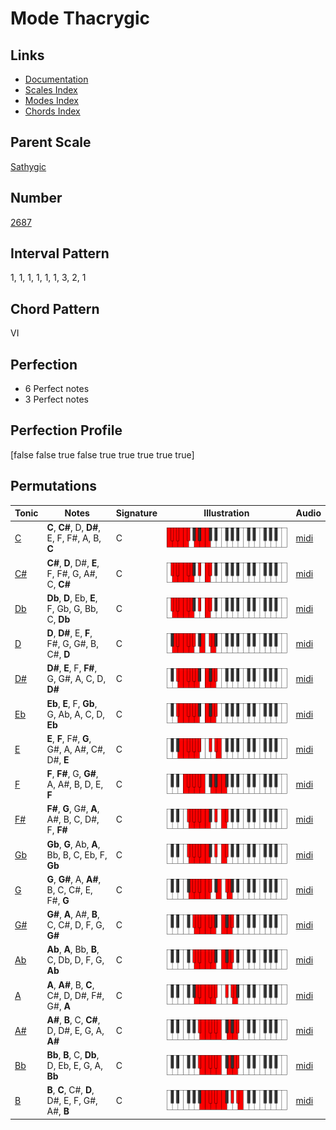 # Mode Thacrygic

## Links

- [Documentation](README.md)
- [Scales Index](Scales.md)
- [Modes Index](Modes.md)
- [Chords Index](Chords.md)

## Parent Scale

[Sathygic](ScaleSathygic.md)

## Number

[2687](https://ianring.com/musictheory/scales/2687)

## Interval Pattern

1, 1, 1, 1, 1, 1, 3, 2, 1

## Chord Pattern

VI

## Perfection

- 6 Perfect notes
- 3 Perfect notes

## Perfection Profile

[false false true false true true true true true]

## Permutations

| Tonic | Notes | Signature | Illustration | Audio |
|-------|-------|-----------|--------------|-------|
| [C](ModeCNaturalThacrygic.md) | **C**, **C#**, D, **D#**, E, F, F#, A, B, **C** | C | ![CNaturalThacrygic](ModeCNaturalThacrygic.png) | [midi](https://github.com/edipermadi/music/blob/main/docs/ModeCNaturalThacrygic.mid?raw=true) |
| [C#](ModeCSharpThacrygic.md) | **C#**, **D**, D#, **E**, F, F#, G, A#, C, **C#** | C | ![CSharpThacrygic](ModeCSharpThacrygic.png) | [midi](https://github.com/edipermadi/music/blob/main/docs/ModeCSharpThacrygic.mid?raw=true) |
| [Db](ModeDFlatThacrygic.md) | **Db**, **D**, Eb, **E**, F, Gb, G, Bb, C, **Db** | C | ![DFlatThacrygic](ModeDFlatThacrygic.png) | [midi](https://github.com/edipermadi/music/blob/main/docs/ModeDFlatThacrygic.mid?raw=true) |
| [D](ModeDNaturalThacrygic.md) | **D**, **D#**, E, **F**, F#, G, G#, B, C#, **D** | C | ![DNaturalThacrygic](ModeDNaturalThacrygic.png) | [midi](https://github.com/edipermadi/music/blob/main/docs/ModeDNaturalThacrygic.mid?raw=true) |
| [D#](ModeDSharpThacrygic.md) | **D#**, **E**, F, **F#**, G, G#, A, C, D, **D#** | C | ![DSharpThacrygic](ModeDSharpThacrygic.png) | [midi](https://github.com/edipermadi/music/blob/main/docs/ModeDSharpThacrygic.mid?raw=true) |
| [Eb](ModeEFlatThacrygic.md) | **Eb**, **E**, F, **Gb**, G, Ab, A, C, D, **Eb** | C | ![EFlatThacrygic](ModeEFlatThacrygic.png) | [midi](https://github.com/edipermadi/music/blob/main/docs/ModeEFlatThacrygic.mid?raw=true) |
| [E](ModeENaturalThacrygic.md) | **E**, **F**, F#, **G**, G#, A, A#, C#, D#, **E** | C | ![ENaturalThacrygic](ModeENaturalThacrygic.png) | [midi](https://github.com/edipermadi/music/blob/main/docs/ModeENaturalThacrygic.mid?raw=true) |
| [F](ModeFNaturalThacrygic.md) | **F**, **F#**, G, **G#**, A, A#, B, D, E, **F** | C | ![FNaturalThacrygic](ModeFNaturalThacrygic.png) | [midi](https://github.com/edipermadi/music/blob/main/docs/ModeFNaturalThacrygic.mid?raw=true) |
| [F#](ModeFSharpThacrygic.md) | **F#**, **G**, G#, **A**, A#, B, C, D#, F, **F#** | C | ![FSharpThacrygic](ModeFSharpThacrygic.png) | [midi](https://github.com/edipermadi/music/blob/main/docs/ModeFSharpThacrygic.mid?raw=true) |
| [Gb](ModeGFlatThacrygic.md) | **Gb**, **G**, Ab, **A**, Bb, B, C, Eb, F, **Gb** | C | ![GFlatThacrygic](ModeGFlatThacrygic.png) | [midi](https://github.com/edipermadi/music/blob/main/docs/ModeGFlatThacrygic.mid?raw=true) |
| [G](ModeGNaturalThacrygic.md) | **G**, **G#**, A, **A#**, B, C, C#, E, F#, **G** | C | ![GNaturalThacrygic](ModeGNaturalThacrygic.png) | [midi](https://github.com/edipermadi/music/blob/main/docs/ModeGNaturalThacrygic.mid?raw=true) |
| [G#](ModeGSharpThacrygic.md) | **G#**, **A**, A#, **B**, C, C#, D, F, G, **G#** | C | ![GSharpThacrygic](ModeGSharpThacrygic.png) | [midi](https://github.com/edipermadi/music/blob/main/docs/ModeGSharpThacrygic.mid?raw=true) |
| [Ab](ModeAFlatThacrygic.md) | **Ab**, **A**, Bb, **B**, C, Db, D, F, G, **Ab** | C | ![AFlatThacrygic](ModeAFlatThacrygic.png) | [midi](https://github.com/edipermadi/music/blob/main/docs/ModeAFlatThacrygic.mid?raw=true) |
| [A](ModeANaturalThacrygic.md) | **A**, **A#**, B, **C**, C#, D, D#, F#, G#, **A** | C | ![ANaturalThacrygic](ModeANaturalThacrygic.png) | [midi](https://github.com/edipermadi/music/blob/main/docs/ModeANaturalThacrygic.mid?raw=true) |
| [A#](ModeASharpThacrygic.md) | **A#**, **B**, C, **C#**, D, D#, E, G, A, **A#** | C | ![ASharpThacrygic](ModeASharpThacrygic.png) | [midi](https://github.com/edipermadi/music/blob/main/docs/ModeASharpThacrygic.mid?raw=true) |
| [Bb](ModeBFlatThacrygic.md) | **Bb**, **B**, C, **Db**, D, Eb, E, G, A, **Bb** | C | ![BFlatThacrygic](ModeBFlatThacrygic.png) | [midi](https://github.com/edipermadi/music/blob/main/docs/ModeBFlatThacrygic.mid?raw=true) |
| [B](ModeBNaturalThacrygic.md) | **B**, **C**, C#, **D**, D#, E, F, G#, A#, **B** | C | ![BNaturalThacrygic](ModeBNaturalThacrygic.png) | [midi](https://github.com/edipermadi/music/blob/main/docs/ModeBNaturalThacrygic.mid?raw=true) |

